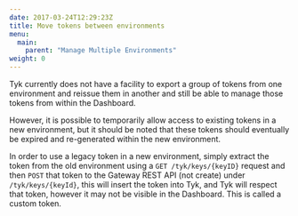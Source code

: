 ```yaml
---
date: 2017-03-24T12:29:23Z
title: Move tokens between environments
menu:
  main:
    parent: "Manage Multiple Environments"
weight: 0 
---
```


Tyk currently does not have a facility to export a group of tokens from one environment and reissue them in another and still be able to manage those tokens from within the Dashboard.

However, it is possible to temporarily allow access to existing tokens in a new environment, but it should be noted that these tokens should eventually be expired and re-generated within the new environment.

In order to use a legacy token in a new environment, simply extract the token from the old environment using a `GET /tyk/keys/{keyID}` request and then `POST` that token to the Gateway REST API (not create) under `/tyk/keys/{keyId}`, this will insert the token into Tyk, and Tyk will respect that token, however it may not be visible in the Dashboard. This is called a custom token.
